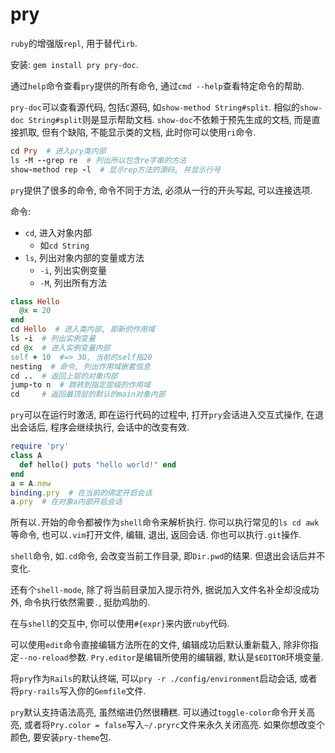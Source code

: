 # pry

`ruby`的增强版`repl`, 用于替代`irb`.

安装: `gem install pry pry-doc`.

通过`help`命令查看`pry`提供的所有命令, 通过`cmd --help`查看特定命令的帮助.

`pry-doc`可以查看源代码, 包括`C`源码, 如`show-method String#split`. 相似的`show-doc String#split`则是显示帮助文档. `show-doc`不依赖于预先生成的文档, 而是直接抓取, 但有个缺陷, 不能显示类的文档, 此时你可以使用`ri`命令.

```ruby
cd Pry  # 进入pry类内部
ls -M --grep re  # 列出所以包含re字串的方法
show-method rep -l  # 显示rep方法的源码, 并显示行号
```

`pry`提供了很多的命令, 命令不同于方法, 必须从一行的开头写起, 可以连接选项.

命令:
* `cd`, 进入对象内部
  * 如`cd String`
* `ls`, 列出对象内部的变量或方法
  * `-i`, 列出实例变量
  * `-M`, 列出所有方法


```ruby
class Hello
  @x = 20
end
cd Hello  # 进入类内部, 即新的作用域
ls -i  # 列出实例变量
cd @x  # 进入实例变量内部
self + 10  #=> 30, 当前的self指20
nesting  # 命令, 列出作用域嵌套信息
cd ..  # 返回上层的对象内部
jump-to n  # 跳转到指定层级的作用域
cd     # 返回最顶层的默认的main对象内部
```


`pry`可以在运行时激活, 即在运行代码的过程中, 打开`pry`会话进入交互式操作, 在退出会话后, 程序会继续执行, 会话中的改变有效.

```ruby
require 'pry'
class A
  def hello() puts "hello world!" end
end
a = A.new
binding.pry  # 在当前的绑定开启会话
a.pry  # 在对象a内部开启会话
```

所有以`.`开始的命令都被作为`shell`命令来解析执行. 你可以执行常见的`ls cd awk`等命令, 也可以`.vim`打开文件, 编辑, 退出, 返回会话. 你也可以执行`.git`操作.

`shell`命令, 如`.cd`命令, 会改变当前工作目录, 即`Dir.pwd`的结果. 但退出会话后并不变化.

还有个`shell-mode`, 除了将当前目录加入提示符外, 据说加入文件名补全却没成功外, 命令执行依然需要`.`, 挺肋鸡肋的.

在与`shell`的交互中, 你可以使用`#{expr}`来内嵌`ruby`代码.

可以使用`edit`命令直接编辑方法所在的文件, 编辑成功后默认重新载入, 除非你指定`--no-reload`参数. `Pry.editor`是编辑所使用的编辑器, 默认是`$EDITOR`环境变量.

将`pry`作为`Rails`的默认终端, 可以`pry -r ./config/environment`启动会话, 或者将`pry-rails`写入你的`Gemfile`文件.

`pry`默认支持语法高亮, 虽然缩进仍然很糟糕. 可以通过`toggle-color`命令开关高亮, 或者将`Pry.color = false`写入`~/.pryrc`文件来永久关闭高亮. 如果你想改变个颜色, 要安装`pry-theme`包.
